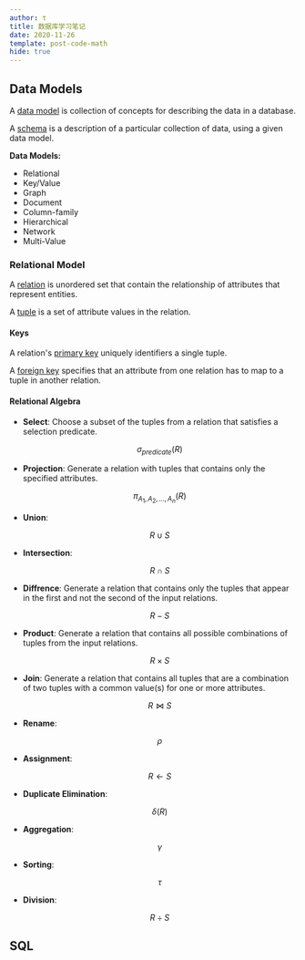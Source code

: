 ```yaml
---
author: τ
title: 数据库学习笔记
date: 2020-11-26
template: post-code-math
hide: true
---
```


## Data Models

A <u>data model</u> is collection of concepts for describing the data in a database.

A <u>schema</u> is a description of a particular collection of data, using a given data model.

**Data Models:**

- Relational
- Key/Value
- Graph
- Document
- Column-family
- Hierarchical
- Network
- Multi-Value

### Relational Model

A <u>relation</u> is unordered set that contain the relationship of attributes that represent entities.

A <u>tuple</u> is a set of attribute values in the relation.

#### Keys

A relation's <u>primary key</u> uniquely identifiers a single tuple.

A <u>foreign key</u> specifies that an attribute from one relation has to map to a tuple in another relation.

#### Relational Algebra

- **Select**: Choose a subset of the tuples from a relation that satisfies a selection predicate.

  $$\sigma_{predicate}(R)$$

- **Projection**: Generate a relation with tuples that contains only the specified attributes.

  $$\pi_{A_1, A_2, ..., A_n}(R)$$

- **Union**:

  $$R \cup S$$

- **Intersection**:

  $$R \cap S$$

- **Diffrence**: Generate a relation that contains only the tuples that appear in the first and not the second of the input relations.

  $$R-S$$

- **Product**: Generate a relation that contains all possible combinations of tuples from the input relations.

  $$R \times S$$

- **Join**: Generate a relation  that contains all tuples that are a combination of two tuples with a common value(s) for one or more attributes.

  $$R\bowtie S$$

- **Rename**:

  $$\rho$$

- **Assignment**:

  $$R \leftarrow S$$

- **Duplicate Elimination**:

  $$\delta (R)$$

- **Aggregation**:

  $$\gamma$$

- **Sorting**:

  $$\tau$$

- **Division**:

  $$R \div S$$

## SQL
